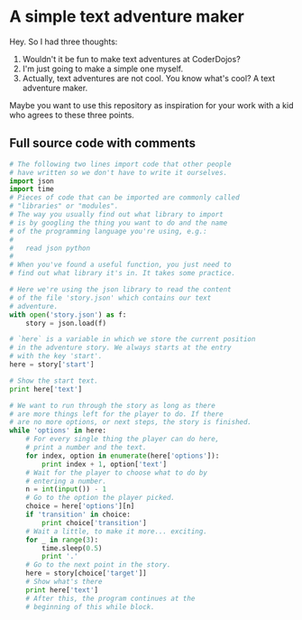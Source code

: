 # A simple text adventure maker

Hey. So I had three thoughts:

1. Wouldn't it be fun to make text adventures at CoderDojos?
2. I'm just going to make a simple one myself.
3. Actually, text adventures are not cool. You know what's cool? A text adventure maker.

Maybe you want to use this repository as inspiration for your work with a kid who agrees to these three points.

## Full source code with comments

```python
# The following two lines import code that other people
# have written so we don't have to write it ourselves.
import json
import time
# Pieces of code that can be imported are commonly called
# "libraries" or "modules".
# The way you usually find out what library to import
# is by googling the thing you want to do and the name
# of the programming language you're using, e.g.:
#
#   read json python
#
# When you've found a useful function, you just need to
# find out what library it's in. It takes some practice.

# Here we're using the json library to read the content
# of the file 'story.json' which contains our text
# adventure.
with open('story.json') as f:
    story = json.load(f)

# `here` is a variable in which we store the current position
# in the adventure story. We always starts at the entry
# with the key 'start'.
here = story['start']

# Show the start text.
print here['text']

# We want to run through the story as long as there
# are more things left for the player to do. If there
# are no more options, or next steps, the story is finished.
while 'options' in here:
    # For every single thing the player can do here,
    # print a number and the text.
    for index, option in enumerate(here['options']):
        print index + 1, option['text']
    # Wait for the player to choose what to do by
    # entering a number.
    n = int(input()) - 1
    # Go to the option the player picked.
    choice = here['options'][n]
    if 'transition' in choice:
        print choice['transition']
    # Wait a little, to make it more... exciting.
    for _ in range(3):
        time.sleep(0.5)
        print '.'
    # Go to the next point in the story.
    here = story[choice['target']]
    # Show what's there
    print here['text']
    # After this, the program continues at the
    # beginning of this while block.
```
